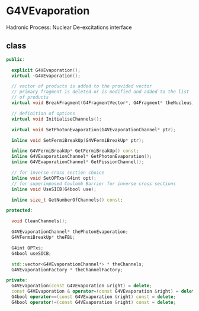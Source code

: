 <!-- G4VEvaporation.md --- 
;; 
;; Description: 
;; Author: Hongyi Wu(吴鸿毅)
;; Email: wuhongyi@qq.com 
;; Created: 六 9月  1 13:07:24 2018 (+0800)
;; Last-Updated: 六 9月  1 13:10:23 2018 (+0800)
;;           By: Hongyi Wu(吴鸿毅)
;;     Update #: 1
;; URL: http://wuhongyi.cn -->

# G4VEvaporation

Hadronic Process: Nuclear De-excitations interface


## class

```cpp
public:

  explicit G4VEvaporation();
  virtual ~G4VEvaporation(); 

  // vector of products is added to the provided vector
  // primary fragment is deleted or is modified and added to the list
  // of products 
  virtual void BreakFragment(G4FragmentVector*, G4Fragment* theNucleus);

  // definition of options
  virtual void InitialiseChannels();

  virtual void SetPhotonEvaporation(G4VEvaporationChannel* ptr);

  inline void SetFermiBreakUp(G4VFermiBreakUp* ptr);

  inline G4VFermiBreakUp* GetFermiBreakUp() const;
  inline G4VEvaporationChannel* GetPhotonEvaporation();
  inline G4VEvaporationChannel* GetFissionChannel();

  // for inverse cross section choice
  inline void SetOPTxs(G4int opt); 
  // for superimposed Coulomb Barrier for inverse cross sections 	
  inline void UseSICB(G4bool use);

  inline size_t GetNumberOfChannels() const;

protected:

  void CleanChannels();

  G4VEvaporationChannel* thePhotonEvaporation;
  G4VFermiBreakUp* theFBU; 

  G4int OPTxs;
  G4bool useSICB;

  std::vector<G4VEvaporationChannel*> * theChannels;
  G4VEvaporationFactory * theChannelFactory;

private:  
  G4VEvaporation(const G4VEvaporation &right) = delete;
  const G4VEvaporation & operator=(const G4VEvaporation &right) = delete;
  G4bool operator==(const G4VEvaporation &right) const = delete;
  G4bool operator!=(const G4VEvaporation &right) const = delete;
```

<!-- G4VEvaporation.md ends here -->
